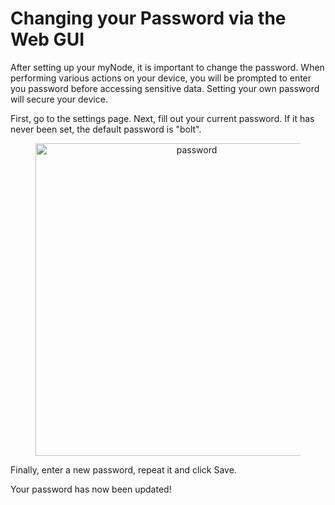 # Changing your Password via the Web GUI

After setting up your myNode, it is important to change the password. When performing various actions on your device, you will be prompted to enter you password before accessing sensitive data. Setting your own password will secure your device.

First, go to the settings page. Next, fill out your current password. If it has never been set, the default password is "bolt".

<center>
  <figure>
    <img src="/images/device/password.png" alt="password" style="width: 500px">
  </figure>
</center>

Finally, enter a new password, repeat it and click Save.

Your password has now been updated!

